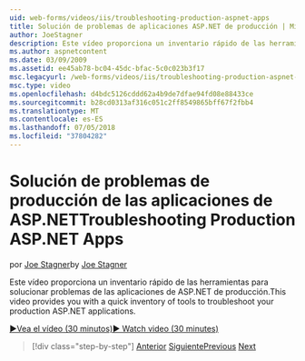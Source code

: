 ```yaml
---
uid: web-forms/videos/iis/troubleshooting-production-aspnet-apps
title: Solución de problemas de aplicaciones ASP.NET de producción | Microsoft Docs
author: JoeStagner
description: Este vídeo proporciona un inventario rápido de las herramientas para solucionar problemas de las aplicaciones de ASP.NET de producción.
ms.author: aspnetcontent
ms.date: 03/09/2009
ms.assetid: ee45ab78-bc04-45dc-bfac-5c0c023b3f17
msc.legacyurl: /web-forms/videos/iis/troubleshooting-production-aspnet-apps
msc.type: video
ms.openlocfilehash: d4bdc5126cddd62a4b9de7dfae94fd08e88433ce
ms.sourcegitcommit: b28cd0313af316c051c2ff8549865bff67f2fbb4
ms.translationtype: MT
ms.contentlocale: es-ES
ms.lasthandoff: 07/05/2018
ms.locfileid: "37804282"
---
```

<a name="troubleshooting-production-aspnet-apps"></a><span data-ttu-id="bd935-103">Solución de problemas de producción de las aplicaciones de ASP.NET</span><span class="sxs-lookup"><span data-stu-id="bd935-103">Troubleshooting Production ASP.NET Apps</span></span>
====================
<span data-ttu-id="bd935-104">por [Joe Stagner](https://github.com/JoeStagner)</span><span class="sxs-lookup"><span data-stu-id="bd935-104">by [Joe Stagner](https://github.com/JoeStagner)</span></span>

<span data-ttu-id="bd935-105">Este vídeo proporciona un inventario rápido de las herramientas para solucionar problemas de las aplicaciones de ASP.NET de producción.</span><span class="sxs-lookup"><span data-stu-id="bd935-105">This video provides you with a quick inventory of tools to troubleshoot your production ASP.NET applications.</span></span>

[<span data-ttu-id="bd935-106">&#9654;Vea el vídeo (30 minutos)</span><span class="sxs-lookup"><span data-stu-id="bd935-106">&#9654; Watch video (30 minutes)</span></span>](https://channel9.msdn.com/Blogs/ASP-NET-Site-Videos/troubleshooting-production-aspnet-apps)

> [!div class="step-by-step"]
> <span data-ttu-id="bd935-107">[Anterior](feature-specific-delegated-management.md)
> [Siguiente](creating-a-site-with-iis7-manager.md)</span><span class="sxs-lookup"><span data-stu-id="bd935-107">[Previous](feature-specific-delegated-management.md)
[Next](creating-a-site-with-iis7-manager.md)</span></span>
